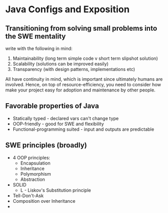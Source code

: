 # Java Configs and Exposition

## Transitioning from solving small problems into the SWE mentality

write with the following in mind:

1. Maintainability (long term simple code v short term slipshot solution)
2. Scalability (solutions can be improved easily)
3. Transparency (with design patterns, implementations etc)

All have continuity in mind, which is important since ultimately humans are involved. Hence, on top of resource-efficiency, you need to consider how make your project easy for adoption and maintenance by other people.



## Favorable properties of Java

- Statically typed - declared vars can't change type
- OOP-friendly - good for SWE and flexibility
- Functional-programming suited - input and outputs are predictable

## SWE principles (broadly)

- 4 OOP principles:
    - Encapsulation
    - Inheritance
    - Polymorphism
    - Abstraction
- SOLID
    - L - Liskov's Substitution principle
- Tell-Don't-Ask
- Composition over Inheritance
- 


